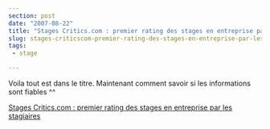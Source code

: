 ```yaml
---
section: post
date: "2007-08-22"
title: "Stages Critics.com : premier rating des stages en entreprise par les stagiaires"
slug: stages-criticscom-premier-rating-des-stages-en-entreprise-par-les-stagiaires
tags:
 - stage

---
```


Voila tout est dans le titre. Maintenant comment savoir si les informations sont fiables ^^

[Stages Critics.com : premier rating des stages en entreprise par les stagiaires](http://stagescritics.com/)
